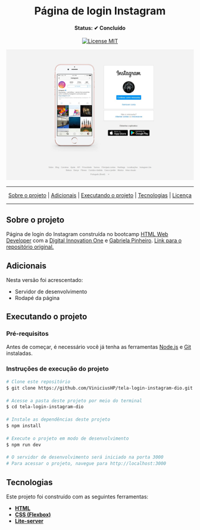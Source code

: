 <h1 align="center">
  Página de login Instagram
</h1>

<h4 align="center">Status: ✔ Concluído</h4>

<p align="center">
  <a href="https://opensource.org/licenses/MIT">
    <img src="https://img.shields.io/badge/License-MIT-blue.svg" alt="License MIT">
  </a>
</p>

<div align="center">
  <img src="img/pagina.jpg" alt="Início da página" width="686">
</div>

---

<p align="center">
 <a href="#user-content-sobre-o-projeto">Sobre o projeto</a> |
 <a href="#user-content-adicionais">Adicionais</a> |
 <a href="#user-content-executando-o-projeto">Executando o projeto</a> |
 <a href="#user-content-tecnologias">Tecnologias</a> | 
 <a href="#user-content-licença">Licença</a>
</p>

---

## **Sobre o projeto**

Página de login do Instagram construída no bootcamp [HTML Web Developer](https://digitalinnovation.one/bootcamps/html-web-developer) com a [Digital Innovation One](https://digitalinnovation.one/) e 
[Gabriela Pinheiro](https://www.linkedin.com/in/gabrielapinheiro129/). [Link para o repositório original.](https://github.com/SpruceGabriela/instagram-dio)

## **Adicionais**
Nesta versão foi acrescentado:

- Servidor de desenvolvimento
- Rodapé da página

## **Executando o projeto**

### Pré-requisitos
Antes de começar, é necessário você já tenha as ferramentas [Node.js](https://nodejs.org/en/) e [Git](https://git-scm.com/) instaladas.

### Instruções de execução do projeto
```bash
# Clone este repositório
$ git clone https://github.com/ViniciusHP/tela-login-instagram-dio.git

# Acesse a pasta deste projeto por meio do terminal
$ cd tela-login-instagram-dio

# Instale as dependências deste projeto
$ npm install

# Execute o projeto em modo de desenvolvimento
$ npm run dev

# O servidor de desenvolvimento será iniciado na porta 3000
# Para acessar o projeto, navegue para http://localhost:3000
```

## **Tecnologias**

Este projeto foi construído com as seguintes ferramentas:

- **[HTML](https://developer.mozilla.org/pt-BR/docs/Web/HTML)**
- **[CSS (Flexbox)](https://developer.mozilla.org/pt-BR/docs/Web/CSS)**
- **[Lite-server](https://github.com/johnpapa/lite-server)**
